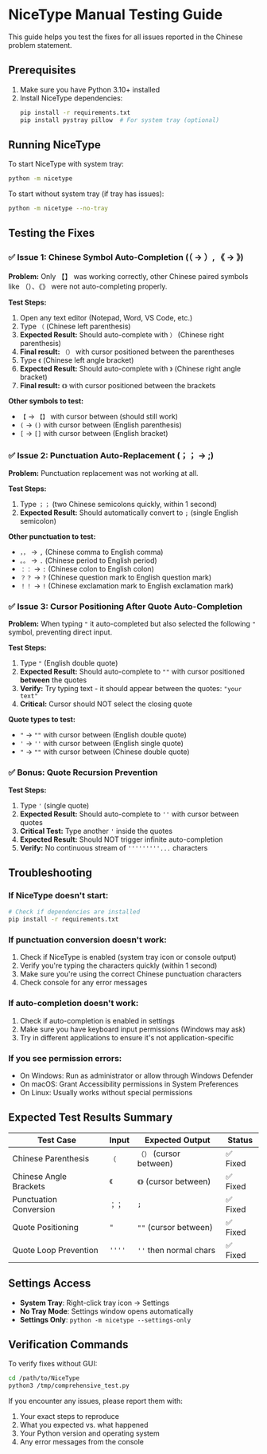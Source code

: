 # NiceType Manual Testing Guide

This guide helps you test the fixes for all issues reported in the Chinese problem statement.

## Prerequisites

1. Make sure you have Python 3.10+ installed
2. Install NiceType dependencies:
   ```bash
   pip install -r requirements.txt
   pip install pystray pillow  # For system tray (optional)
   ```

## Running NiceType

To start NiceType with system tray:
```bash
python -m nicetype
```

To start without system tray (if tray has issues):
```bash
python -m nicetype --no-tray
```

## Testing the Fixes

### ✅ Issue 1: Chinese Symbol Auto-Completion (（ → ）, 《 → 》)

**Problem:** Only 【】 was working correctly, other Chinese paired symbols like （）、《》 were not auto-completing properly.

**Test Steps:**
1. Open any text editor (Notepad, Word, VS Code, etc.)
2. Type `（` (Chinese left parenthesis)
3. **Expected Result:** Should auto-complete with `）` (Chinese right parenthesis)
4. **Final result:** `（）` with cursor positioned between the parentheses
5. Type `《` (Chinese left angle bracket)
6. **Expected Result:** Should auto-complete with `》` (Chinese right angle bracket)
7. **Final result:** `《》` with cursor positioned between the brackets

**Other symbols to test:**
- `【` → `【】` with cursor between (should still work)
- `(` → `()` with cursor between (English parenthesis)
- `[` → `[]` with cursor between (English bracket)

### ✅ Issue 2: Punctuation Auto-Replacement (；； → ;)

**Problem:** Punctuation replacement was not working at all.

**Test Steps:**
1. Type `；；` (two Chinese semicolons quickly, within 1 second)
2. **Expected Result:** Should automatically convert to `;` (single English semicolon)

**Other punctuation to test:**
- `，，` → `,` (Chinese comma to English comma)
- `。。` → `.` (Chinese period to English period)
- `：：` → `:` (Chinese colon to English colon)
- `？？` → `?` (Chinese question mark to English question mark)
- `！！` → `!` (Chinese exclamation mark to English exclamation mark)

### ✅ Issue 3: Cursor Positioning After Quote Auto-Completion

**Problem:** When typing `"` it auto-completed but also selected the following `"` symbol, preventing direct input.

**Test Steps:**
1. Type `"` (English double quote)
2. **Expected Result:** Should auto-complete to `""` with cursor positioned **between** the quotes
3. **Verify:** Try typing text - it should appear between the quotes: `"your text"`
4. **Critical:** Cursor should NOT select the closing quote

**Quote types to test:**
- `"` → `""` with cursor between (English double quote)
- `'` → `''` with cursor between (English single quote)  
- `"` → `""` with cursor between (Chinese double quote)

### ✅ Bonus: Quote Recursion Prevention

**Test Steps:**
1. Type `'` (single quote)
2. **Expected Result:** Should auto-complete to `''` with cursor between quotes
3. **Critical Test:** Type another `'` inside the quotes
4. **Expected Result:** Should NOT trigger infinite auto-completion
5. **Verify:** No continuous stream of `'''''''''...` characters

## Troubleshooting

### If NiceType doesn't start:
```bash
# Check if dependencies are installed
pip install -r requirements.txt
```

### If punctuation conversion doesn't work:
1. Check if NiceType is enabled (system tray icon or console output)
2. Verify you're typing the characters quickly (within 1 second)
3. Make sure you're using the correct Chinese punctuation characters
4. Check console for any error messages

### If auto-completion doesn't work:
1. Check if auto-completion is enabled in settings
2. Make sure you have keyboard input permissions (Windows may ask)
3. Try in different applications to ensure it's not application-specific

### If you see permission errors:
- On Windows: Run as administrator or allow through Windows Defender
- On macOS: Grant Accessibility permissions in System Preferences
- On Linux: Usually works without special permissions

## Expected Test Results Summary

| Test Case | Input | Expected Output | Status |
|-----------|-------|----------------|--------|
| Chinese Parenthesis | `（` | `（）` (cursor between) | ✅ Fixed |
| Chinese Angle Brackets | `《` | `《》` (cursor between) | ✅ Fixed |
| Punctuation Conversion | `；；` | `;` | ✅ Fixed |
| Quote Positioning | `"` | `""` (cursor between) | ✅ Fixed |
| Quote Loop Prevention | `''''` | `''` then normal chars | ✅ Fixed |

## Settings Access

- **System Tray**: Right-click tray icon → Settings
- **No Tray Mode**: Settings window opens automatically
- **Settings Only**: `python -m nicetype --settings-only`

## Verification Commands

To verify fixes without GUI:
```bash
cd /path/to/NiceType
python3 /tmp/comprehensive_test.py
```

If you encounter any issues, please report them with:
1. Your exact steps to reproduce
2. What you expected vs. what happened
3. Your Python version and operating system
4. Any error messages from the console